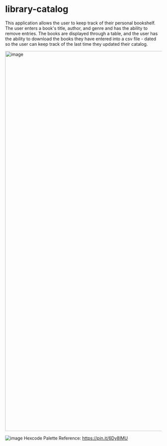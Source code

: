 # library-catalog
<p> This application allows the user to keep track of their personal bookshelf. The user enters a book's title, author, and genre and has the ability to remove entries. The books are displayed through a table, and the user has the ability to download the books they have entered into a csv file - dated so the user can keep track of the last time they updated their catalog.  </p>

<img width="1223" alt="image" src="https://github.com/graffec/library-catalog/assets/91170697/69560e88-1f31-45c1-83fb-964c504dc11d">

![image](https://github.com/graffec/library-catalog/assets/91170697/8d8ff489-85b8-4726-bbbc-8b110c9ea543)
Hexcode Palette Reference: https://pin.it/6Dy8lMU


